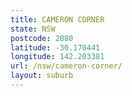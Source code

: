 ```yaml
---
title: CAMERON CORNER
state: NSW
postcode: 2880
latitude: -30.170441
longitude: 142.203381
url: /nsw/cameron-corner/
layout: suburb
---
```


